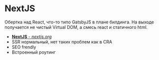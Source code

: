 # NextJS

Обертка над React, что-то типо GatsbyJS в плане билдинга. На выходе получается не чистый Virtual DOM, а смесь react и статичного html.

* [**NextJS** - *nextjs.org*](https://nextjs.org)
* SSR нормальный, нет таких проблем как в CRA
* SEO frendly
* Встроенный роутинг
